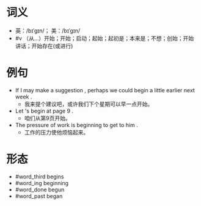# 词义
- 英：/bɪˈɡɪn/； 美：/bɪˈɡɪn/
- #v （从…）开始；开始；启动；起始；起初是；本来是；不想；创始；开始讲话；开始存在(或进行)
# 例句
- If I may make a suggestion , perhaps we could begin a little earlier next week .
	- 我来提个建议吧，或许我们下个星期可以早一点开始。
- Let 's begin at page 9 .
	- 咱们从第9页开始。
- The pressure of work is beginning to get to him .
	- 工作的压力使他烦恼起来。
# 形态
- #word_third begins
- #word_ing beginning
- #word_done begun
- #word_past began
